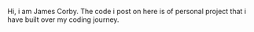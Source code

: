 Hi, i am James Corby. The code i post on here is of personal project that i have built over my coding journey. 

<!---
jamescorby1/jamescorby1 is a ✨ special ✨ repository because its `README.md` (this file) appears on your GitHub profile.
You can click the Preview link to take a look at your changes.
--->
